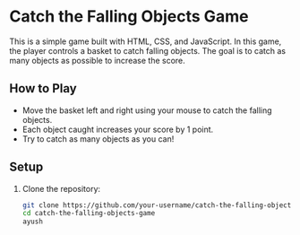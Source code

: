 # Catch the Falling Objects Game

This is a simple game built with HTML, CSS, and JavaScript. In this game, the player controls a basket to catch falling objects. The goal is to catch as many objects as possible to increase the score.

## How to Play

- Move the basket left and right using your mouse to catch the falling objects.
- Each object caught increases your score by 1 point.
- Try to catch as many objects as you can!

## Setup

1. Clone the repository:
   ```bash
   git clone https://github.com/your-username/catch-the-falling-objects-game.git
   cd catch-the-falling-objects-game
   ayush
